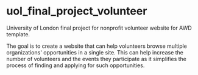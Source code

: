 # uol_final_project_volunteer
University of London final project for nonprofit volunteer website for AWD template.

The goal is to create a website that can help volunteers browse multiple organizations' opportunities in a single site.
This can help increase the number of volunteers and the events they participate as it simplifies the process of finding and applying for such opportunities.
